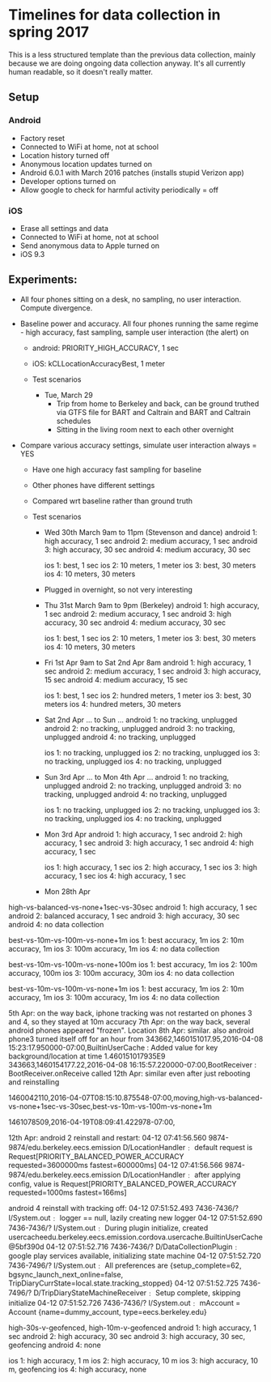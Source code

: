 # Timelines for data collection in spring 2017

This is a less structured template than the previous data collection, mainly
because we are doing ongoing data collection anyway. It's all currently human
readable, so it doesn't really matter.

## Setup
### Android

- Factory reset
- Connected to WiFi at home, not at school
- Location history turned off
- Anonymous location updates turned on
- Android 6.0.1 with March 2016 patches (installs stupid Verizon app)
- Developer options turned on
- Allow google to check for harmful activity periodically = off

### iOS

- Erase all settings and data
- Connected to WiFi at home, not at school
- Send anonymous data to Apple turned on
- iOS 9.3

## Experiments:

- All four phones sitting on a desk, no sampling, no user interaction. Compute
  divergence.

- Baseline power and accuracy. All four phones running the same regime - high
  accuracy, fast sampling, sample user interaction (the alert) on
    - android: PRIORITY_HIGH_ACCURACY, 1 sec
    - iOS: kCLLocationAccuracyBest, 1 meter

    - Test scenarios
        - Tue, March 29
            - Trip from home to Berkeley and back, can be ground truthed via
              GTFS file for BART and Caltrain and BART and Caltrain schedules
            - Sitting in the living room next to each other overnight

- Compare various accuracy settings, simulate user interaction always = YES
    - Have one high accuracy fast sampling for baseline
    - Other phones have different settings
    - Compared wrt baseline rather than ground truth

    - Test scenarios
        - Wed 30th March 9am to 11pm (Stevenson and dance)
            android 1: high accuracy, 1 sec
            android 2: medium accuracy, 1 sec
            android 3: high accuracy, 30 sec
            android 4: medium accuracy, 30 sec

            ios 1: best, 1 sec
            ios 2: 10 meters, 1 meter
            ios 3: best, 30 meters
            ios 4: 10 meters, 30 meters
    
        - Plugged in overnight, so not very interesting

        - Thu 31st March 9am to 9pm (Berkeley)
            android 1: high accuracy, 1 sec
            android 2: medium accuracy, 1 sec
            android 3: high accuracy, 30 sec
            android 4: medium accuracy, 30 sec

            ios 1: best, 1 sec
            ios 2: 10 meters, 1 meter
            ios 3: best, 30 meters
            ios 4: 10 meters, 30 meters

        - Fri 1st Apr 9am to Sat 2nd Apr 8am
            android 1: high accuracy, 1 sec
            android 2: medium accuracy, 1 sec
            android 3: high accuracy, 15 sec
            android 4: medium accuracy, 15 sec

            ios 1: best, 1 sec
            ios 2: hundred meters, 1 meter
            ios 3: best, 30 meters
            ios 4: hundred meters, 30 meters

        - Sat 2nd Apr ... to Sun ... 
            android 1: no tracking, unplugged
            android 2: no tracking, unplugged
            android 3: no tracking, unplugged
            android 4: no tracking, unplugged

            ios 1: no tracking, unplugged
            ios 2: no tracking, unplugged
            ios 3: no tracking, unplugged
            ios 4: no tracking, unplugged

        - Sun 3rd Apr ... to Mon 4th Apr ...
            android 1: no tracking, unplugged
            android 2: no tracking, unplugged
            android 3: no tracking, unplugged
            android 4: no tracking, unplugged

            ios 1: no tracking, unplugged
            ios 2: no tracking, unplugged
            ios 3: no tracking, unplugged
            ios 4: no tracking, unplugged


        - Mon 3rd Apr
            android 1: high accuracy, 1 sec
            android 2: high accuracy, 1 sec
            android 3: high accuracy, 1 sec
            android 4: high accuracy, 1 sec

            ios 1: high accuracy, 1 sec
            ios 2: high accuracy, 1 sec
            ios 3: high accuracy, 1 sec
            ios 4: high accuracy, 1 sec

        - Mon 28th Apr

high-vs-balanced-vs-none+1sec-vs-30sec
android 1: high accuracy, 1 sec
android 2: balanced accuracy, 1 sec
android 3: high accuracy, 30 sec
android 4: no data collection

best-vs-10m-vs-100m-vs-none+1m
ios 1: best accuracy, 1m
ios 2: 10m accuracy, 1m
ios 3: 100m accuracy, 1m
ios 4: no data collection

best-vs-10m-vs-100m-vs-none+100m
ios 1: best accuracy, 1m
ios 2: 100m accuracy, 100m
ios 3: 100m accuracy, 30m
ios 4: no data collection

best-vs-10m-vs-100m-vs-none+1m
ios 1: best accuracy, 1m
ios 2: 10m accuracy, 1m
ios 3: 100m accuracy, 1m
ios 4: no data collection

5th Apr: on the way back, iphone tracking was not restarted on phones 3 and 4,
so they stayed at 10m accuracy
7th Apr: on the way back, several android phones appeared "frozen". Location
8th Apr: similar. also android phone3 turned itself off for an hour from 
343662,1460151017.95,2016-04-08 15:23:17.950000-07:00,BuiltinUserCache : Added value for key background/location at time 1.460151017935E9
343663,1460154177.22,2016-04-08 16:15:57.220000-07:00,BootReceiver : BootReceiver.onReceive called
12th Apr: similar even after just rebooting and reinstalling

1460042110,2016-04-07T08:15:10.875548-07:00,moving,high-vs-balanced-vs-none+1sec-vs-30sec,best-vs-10m-vs-100m-vs-none+1m

1461078509,2016-04-19T08:09:41.422978-07:00,


12th Apr: android 2 reinstall and restart:
04-12 07:41:56.560    9874-9874/edu.berkeley.eecs.emission D/LocationHandler﹕ default request is Request[PRIORITY_BALANCED_POWER_ACCURACY requested=3600000ms fastest=600000ms]
04-12 07:41:56.566    9874-9874/edu.berkeley.eecs.emission D/LocationHandler﹕ after applying config, value is Request[PRIORITY_BALANCED_POWER_ACCURACY requested=1000ms fastest=166ms]

android 4 reinstall with tracking off:
04-12 07:51:52.493    7436-7436/? I/System.out﹕ logger == null, lazily creating new logger
04-12 07:51:52.690    7436-7436/? I/System.out﹕ During plugin initialize, created usercacheedu.berkeley.eecs.emission.cordova.usercache.BuiltinUserCache@5bf390d
04-12 07:51:52.716    7436-7436/? D/DataCollectionPlugin﹕ google play services available, initializing state machine
04-12 07:51:52.720    7436-7496/? I/System.out﹕ All preferences are {setup_complete=62, bgsync_launch_next_online=false, TripDiaryCurrState=local.state.tracking_stopped}
04-12 07:51:52.725    7436-7496/? D/TripDiaryStateMachineReceiver﹕ Setup complete, skipping initialize
04-12 07:51:52.726    7436-7436/? I/System.out﹕ mAccount = Account {name=dummy_account, type=eecs.berkeley.edu}

high-30s-v-geofenced, high-10m-v-geofenced
android 1: high accuracy, 1 sec
android 2: high accuracy, 30 sec
android 3: high accuracy, 30 sec, geofencing
android 4: none

ios 1: high accuracy, 1 m
ios 2: high accuracy, 10 m
ios 3: high accuracy, 10 m, geofencing
ios 4: high accuracy, none
